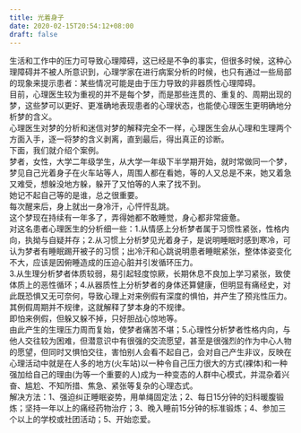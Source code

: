 ```yaml
---
title: 光着身子
date: 2020-02-15T20:54:12+08:00
draft: false
---
```


生活和工作中的压力可导致心理障碍，这已经是不争的事实，但很多时候，这种心理障碍并不被人所意识到，心理学家在进行病案分析的时候，也只有通过一些局部的现象来提示患者：某些情况可能是由于压力导致的非器质性心理障碍。<br>
目前，心理医生较为重视的并不是每个梦，而是那些连贯的、重复的、周期出现的梦，这些梦可以更好、更准确地表现患者的心理状态，也能使心理医生更明确地分析梦的含义。<br>
心理医生对梦的分析和迷信对梦的解释完全不一样，心理医生会从心理和生理两个方面入手，逐一将梦的含义剥离，直到最后，得出真正的诊断。<br>
下面，我们就介绍个案例。<br>
梦者，女性，大学二年级学生，从大学一年级下半学期开始，就时常做同一个梦，梦见自己光着身子在火车站等人，周围人都在看她，等的人又总是不来，她又着急又难受，想躲没地方躲，躲开了又怕等的人来了找不到。<br>
她记不起自己等的是谁，总之很重要。<br>
每次醒来后，身上就出一身冷汗，心怦怦乱跳。<br>
这个梦现在持续有一年多了，弄得她都不敢睡觉，身心都非常疲惫。<br>
对这名患者心理医生的分析细一些：1.从情感上分析梦者属于习惯性紧张，性格内向，执拗与自疑并存；2.从习惯上分析梦见光着身子，是说明睡眠时感到寒冷，可认为梦者有睡眠踢开被子的习惯；出冷汗和心跳说明患者睡眠紧张，整体体姿变化不大，应该是因俯睡造成的压迫心脏并引发循环压力。<br>
3.从生理分析梦者体质较弱，易引起轻度惊厥，长期休息不良加上学习紧张，致使体质上的恶性循环；4.从器质性上分析梦者的身体还算健康，但明显有痛经史，对此既恐惧又无可奈何，导致心理上对来例假有深度的惧怕，并产生了预兆性压力。<br>
其例假周期并不规律，这就解释了梦本身的不规律。<br>
即怕来例假，但躲又躲不掉，只好胆战心惊地等。<br>
由此产生的生理压力周而复始，使梦者痛苦不堪；5.心理性分析梦者性格内向，与他人交往较为困难，但潜意识中有很强的交流愿望，甚至是很强烈的作为中心人物的愿望，但同时又惧怕交往，害怕别人会看不起自己，会对自己产生非议，反映在心理活动中就是在人多的地方(火车站)以一种令自己压力很大的方式(裸体)和一种强加给自己的理由(为等一个重要的人)成为一种变态的人群中心模式，并混杂着兴奋、尴尬、不知所措、焦急、紧张等复杂的心理态式。<br>
解决方法：1、强迫纠正睡眠姿势，用单绳固定法；2、每日15分钟的妇科暖腹锻炼；坚持一年以上的痛经药物治疗；3、晚入睡前15分钟的标准锻炼；4、参加三个以上的学校或社团活动；5、开始恋爱。<br>

